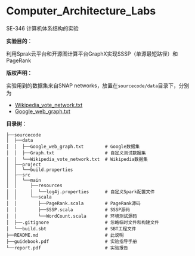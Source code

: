# Computer_Architecture_Labs
SE-346 计算机体系结构的实验

**实验目的**：

利用Sprak云平台和开源图计算平台GraphX实现SSSP（单源最短路径）和PageRank

**版权声明**：

实验用到的数据集来自SNAP networks，放置在`sourcecode/data`目录下，分别为

* [Wikipedia_vote_network.txt](http://snap.stanford.edu/data/wiki-Vote.html)
* [Google_web_graph.txt](http://snap.stanford.edu/data/web-Google.html)

**目录树**：

```
├──sourcecode
│  ├──data
│  │  ├──Google_web_graph.txt        # Google数据集
│  │  ├──Graph.txt                   # 自定义测试数据集
│  │  └──Wikipedia_vote_network.txt  # Wikipedia数据集
│  ├──project
│  │  └──build.properties
│  ├──src
│  │  └──main
│  │     ├──resources
│  │     │  └──log4j.properties      # 自定义Spark配置文件
│  │     └──scala
│  │        ├──PageRank.scala        # PageRank源码
│  │        ├──SSSP.scala            # SSSP源码
│  │        └──WordCount.scala       # 环境测试源码
│  ├──.gitignore                     # 忽略临时文件和构建文件
│  └──build.sbt                      # SBT工程文件
├──README.md                         # 此说明
├──guidebook.pdf                     # 实验指导手册
└──report.pdf                        # 实验报告
```

